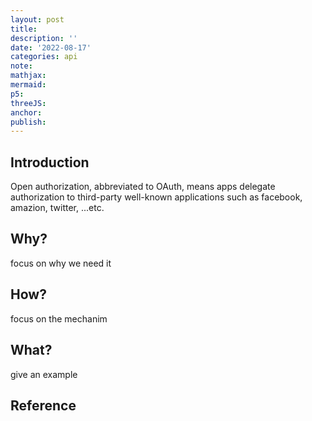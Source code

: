 ```yaml
---
layout: post
title:
description: ''
date: '2022-08-17'
categories: api
note:
mathjax:
mermaid:
p5:
threeJS:
anchor:
publish:
---
```


## Introduction

Open authorization, abbreviated to OAuth, means apps delegate authorization to third-party well-known applications such as facebook, amazion, twitter, ...etc.

## Why?

focus on why we need it

## How?

focus on the mechanim

## What?

give an example

## Reference
